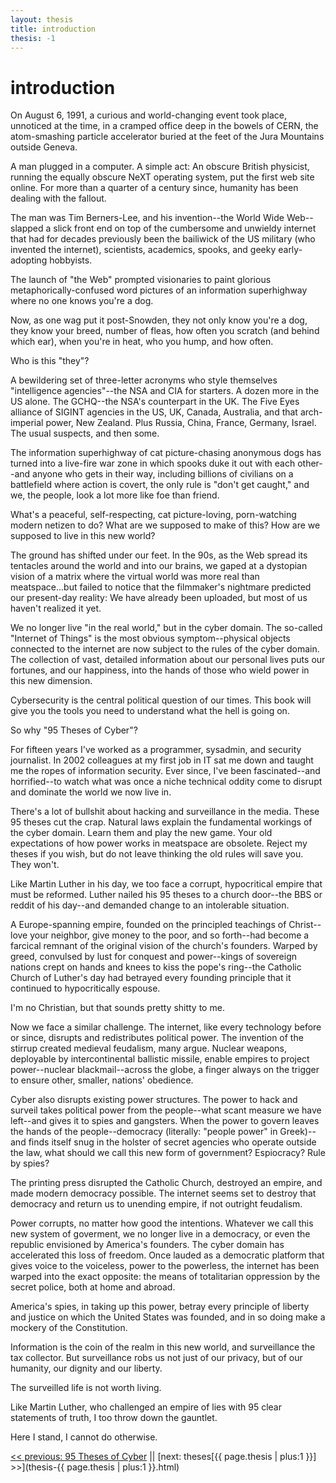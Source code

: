 ```yaml
---
layout: thesis
title: introduction
thesis: -1
---
```


<h1 id="html">introduction</h1>

On August 6, 1991, a curious and world-changing event took place, unnoticed at the time, in a cramped office deep in the bowels of CERN, the atom-smashing particle accelerator buried at the feet of the Jura Mountains outside Geneva.

A man plugged in a computer. A simple act: An obscure British physicist, running the equally obscure NeXT operating system, put the first web site online. For more than a quarter of a century since, humanity has been dealing with the fallout.

The man was Tim Berners-Lee, and his invention--the World Wide Web--slapped a slick front end on top of the cumbersome and unwieldy internet that had for decades previously been the bailiwick of the US military (who invented the internet), scientists, academics, spooks, and geeky early-adopting hobbyists.

The launch of "the Web" prompted visionaries to paint glorious  metaphorically-confused word pictures of an information superhighway where no one knows you're a dog.

Now, as one wag put it post-Snowden, they not only know you're a dog, they know your breed, number of fleas, how often you scratch (and behind which ear), when you're in heat, who you hump, and how often.

Who is this "they"?

A bewildering set of three-letter acronyms who style themselves "intelligence agencies"--the NSA and CIA for starters. A dozen more in the US alone. The GCHQ--the NSA's counterpart in the UK. The Five Eyes alliance of SIGINT agencies in the US, UK, Canada, Australia, and that arch-imperial power, New Zealand. Plus Russia, China, France, Germany, Israel. The usual suspects, and then some.

The information superhighway of cat picture-chasing anonymous dogs has turned into a live-fire war zone in which spooks duke it out with each other--and anyone who gets in their way, including billions of civilians on a battlefield where action is covert, the only rule is "don't get caught," and we, the people, look a lot more like foe than friend.

What's a peaceful, self-respecting, cat picture-loving, porn-watching modern netizen to do? What are we supposed to make of this? How are we supposed to live in this new world?

The ground has shifted under our feet. In the 90s, as the Web spread its tentacles around the world and into our brains, we gaped at a dystopian vision of a matrix where the virtual world was more real than meatspace...but failed to notice that the filmmaker's nightmare predicted our present-day reality: We have already been uploaded, but most of us haven't realized it yet.

We no longer live "in the real world," but in the cyber domain. The so-called "Internet of Things" is the most obvious symptom--physical objects connected to the internet are now subject to the rules of the cyber domain. The collection of vast, detailed information about our personal lives puts our fortunes, and our happiness, into the hands of those who wield power in this new dimension.

Cybersecurity is the central political question of our times. This book will give you the tools you need to understand what the hell is going on.

So why "95 Theses of Cyber"?

For fifteen years I've worked as a programmer, sysadmin, and security journalist. In 2002 colleagues at my first job in IT sat me down and taught me the ropes of information security. Ever since, I've been fascinated--and horrified--to watch what was once a niche technical oddity come to disrupt and dominate the world we now live in.

There's a lot of bullshit about hacking and surveillance in the media. These 95 theses cut the crap. Natural laws explain the fundamental workings of the cyber domain. Learn them and play the new game. Your old expectations of how power works in meatspace are obsolete. Reject my theses if you wish, but do not leave thinking the old rules will save you. They won't.

Like Martin Luther in his day, we too face a corrupt, hypocritical empire that must be reformed. Luther nailed his 95 theses to a church door--the BBS or reddit of his day--and demanded change to an intolerable situation.

A Europe-spanning empire, founded on the principled teachings of Christ--love your neighbor, give money to the poor, and so forth--had become a farcical remnant of the original vision of the church's founders. Warped by greed, convulsed by lust for conquest and power--kings of sovereign nations crept on hands and knees to kiss the pope's ring--the Catholic Church of Luther's day had betrayed every founding principle that it continued to hypocritically espouse.

I'm no Christian, but that sounds pretty shitty to me.

Now we face a similar challenge. The internet, like every technology before or since, disrupts and redistributes political power. The invention of the stirrup created medieval feudalism, many argue. Nuclear weapons, deployable by intercontinental ballistic missile, enable empires to project power--nuclear blackmail--across the globe, a finger always on the trigger to ensure other, smaller, nations' obedience.

Cyber also disrupts existing power structures. The power to hack and surveil takes political power from the people--what scant measure we have left--and gives it to spies and gangsters. When the power to govern leaves the hands of the people--democracy (literally: "people power" in Greek)--and finds itself snug in the holster of secret agencies who operate outside the law, what should we call this new form of government? Espiocracy? Rule by spies?

The printing press disrupted the Catholic Church, destroyed an empire, and made modern democracy possible. The internet seems set to destroy that democracy and return us to unending empire, if not outright feudalism.

Power corrupts, no matter how good the intentions. Whatever we call this new system of goverment, we no longer live in a democracy, or even the republic envisioned by America's founders. The cyber domain has accelerated this loss of freedom. Once lauded as a democratic platform that gives voice to the voiceless, power to the powerless, the internet has been warped into the exact opposite: the means of totalitarian oppression by the secret police, both at home and abroad.

America's spies, in taking up this power, betray every principle of liberty and justice on which the United States was founded, and in so doing make a mockery of the Constitution.

Information is the coin of the realm in this new world, and surveillance the tax collector. But surveillance robs us not just of our privacy, but of our humanity, our dignity and our liberty.

The surveilled life is not worth living.

Like Martin Luther, who challenged an empire of lies with 95 clear statements of truth, I too throw down the gauntlet.

Here I stand, I cannot do otherwise.

[\<\< previous: 95 Theses of Cyber](95-theses-of-cyber.html)  ||  [next: theses[{{ page.thesis | plus:1 }}] \>\>](thesis-{{ page.thesis | plus:1 }}.html)

